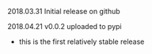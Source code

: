 2018.03.31 Initial release on github

2018.04.21 v0.0.2 uploaded to pypi
- this is the first relatively stable release
